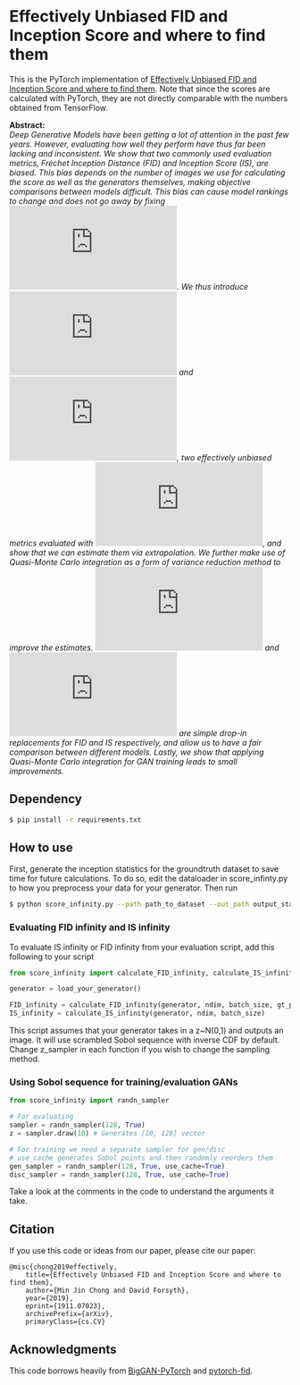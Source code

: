 # Effectively Unbiased FID and Inception Score and where to find them
This is the PyTorch implementation of [Effectively Unbiased FID and Inception Score and where to find them](https://arxiv.org/abs/1911.07023). Note that since the scores are calculated with PyTorch, they are not directly comparable with the numbers obtained from TensorFlow. 

**Abstract:**<br>
*Deep Generative Models have been getting a lot of attention in the past few years. However, evaluating how well they perform have thus far been lacking and inconsistent. We show that two commonly used evaluation metrics, Fréchet Inception Distance (FID) and Inception Score (IS), are biased. This bias depends on the number of images we use for calculating the score as well as the generators themselves, making objective comparisons between models difficult. This bias can cause model rankings to change and does not go away by fixing ![equation](https://latex.codecogs.com/svg.latex?N). We thus introduce ![equation](https://latex.codecogs.com/gif.latex?%24FID_%5Cinfty%24) and ![equation](https://latex.codecogs.com/gif.latex?%24IS_%5Cinfty%24), two effectively unbiased metrics evaluated with ![equation](https://latex.codecogs.com/svg.latex?N%3D%5Cinfty), and show that we can estimate them via extrapolation. We further make use of Quasi-Monte Carlo integration as a form of variance reduction method to improve the estimates. ![equation](https://latex.codecogs.com/svg.latex?%5Coverline%7B%5Ctextrm%7BFID%7D%7D_%5Cinfty) and ![equation](https://latex.codecogs.com/svg.latex?%5Coverline%7B%5Ctextrm%7BIS%7D%7D_%5Cinfty) are simple drop-in replacements for FID and IS respectively, and allow us to have a fair comparison between different models. Lastly, we show that applying Quasi-Monte Carlo integration for GAN training leads to small improvements.*

## Dependency
```bash
$ pip install -r requirements.txt
```

## How to use
First, generate the inception statistics for the groundtruth dataset to save time for future calculations. To do so, edit the dataloader in score_infinty.py to how you preprocess your data for your generator. Then run
```bash
$ python score_infinity.py --path path_to_dataset --out_path output_statistics.npz
```

### Evaluating FID infinity and IS infinity
To evaluate IS infinity or FID infinity from your evaluation script, add this following to your script

```python
from score_infinity import calculate_FID_infinity, calculate_IS_infinity

generator = load_your_generator()

FID_infinity = calculate_FID_infinity(generator, ndim, batch_size, gt_path=output_statistics.npz)
IS_infinity = calculate_IS_infinity(generator, ndim, batch_size)

```
This script assumes that your generator takes in a z~N(0,1) and outputs an image. It will use scrambled Sobol sequence with inverse CDF by default. Change z_sampler in each function if you wish to change the sampling method.

### Using Sobol sequence for training/evaluation GANs
```python
from score_infinity import randn_sampler

# For evaluating
sampler = randn_sampler(128, True)
z = sampler.draw(10) # Generates [10, 128] vector

# For training we need a separate sampler for gen/disc
# use_cache generates Sobol points and then randomly reorders them
gen_sampler = randn_sampler(128, True, use_cache=True)
disc_sampler = randn_sampler(128, True, use_cache=True)
```
Take a look at the comments in the code to understand the arguments it take. 

## Citation
If you use this code or ideas from our paper, please cite our paper:
```
@misc{chong2019effectively,
    title={Effectively Unbiased FID and Inception Score and where to find them},
    author={Min Jin Chong and David Forsyth},
    year={2019},
    eprint={1911.07023},
    archivePrefix={arXiv},
    primaryClass={cs.CV}
```

## Acknowledgments
This code borrows heavily from [BigGAN-PyTorch](https://github.com/ajbrock/BigGAN-PyTorch) and [pytorch-fid](https://github.com/mseitzer/pytorch-fid).
